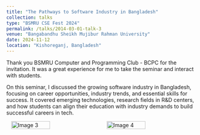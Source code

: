 ```yaml
---
title: "The Pathways to Software Industry in Bangladesh"
collection: talks
type: "BSMRU CSE Fest 2024"
permalink: /talks/2014-03-01-talk-3
venue: "Bangabandhu Sheikh Mujibur Rahman University"
date: 2024-11-12
location: "Kishoreganj, Bangladesh"
---
```

Thank you BSMRU Computer and Programming Club - BCPC for the invitation. It was a great experience for me to take the seminar and interact with students.

On this seminar, I discussed the growing software industry in Bangladesh, focusing on career opportunities, industry trends, and essential skills for success. It covered emerging technologies, research fields in R&D centers, and how students can align their education with industry demands to build successful careers in tech.

<div style="display: flex; justify-content: space-around;">
  <img src="https://saleheenshafiq9.github.io/images/bsmru-1.jpg" alt="Image 3" style="width: 45%;">
  <img src="https://saleheenshafiq9.github.io/images/bsmru-2.jpg" alt="Image 4" style="width: 45%;">
</div>
